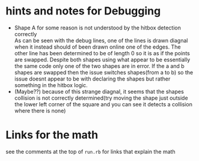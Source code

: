 # hints and notes for Debugging
- Shape A for some reason is not understood by the hitbox detection correctly  
As can be seen with the debug lines, one of the lines is drawn diagnal when it instead should of been drawn online one of the edges. The other line has been determined to be of length 0 so it is as if the points are swapped. Despite both shapes using what appear to be essentially the same code only one of the two shapes are in error. If the a and b shapes are swapped then the issue switches shapes(from a to b) so the issue doesnt appear to be with declaring the shapes but rather something in the hitbox logic.
- (Maybe??) because of this strange diagnal, it seems that the shapes collision is not correctly determined(try moving the shape just outside the lower left corner of the square and you can see it detects a collision where there is none)

# Links for the math
see the comments at the top of `run.rb` for links that explain the math
